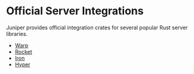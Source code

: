 # Official Server Integrations

Juniper provides official integration crates for several popular Rust server libraries.

- [Warp](warp.md)
- [Rocket](rocket.md)
- [Iron](iron.md)
- [Hyper](hyper.md)
